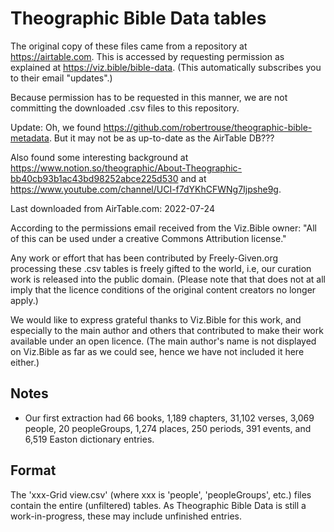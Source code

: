 # Theographic Bible Data tables

The original copy of these files came from a repository at https://airtable.com.
This is accessed by requesting permission as explained
at https://viz.bible/bible-data.
(This automatically subscribes you to their email "updates".)

Because permission has to be requested in this manner,
we are not committing the downloaded .csv files
to this repository.

Update: Oh, we found https://github.com/robertrouse/theographic-bible-metadata.
But it may not be as up-to-date as the AirTable DB???

Also found some interesting background at https://www.notion.so/theographic/About-Theographic-bb40cb93b1ac43bd98252abce225d530
and at https://www.youtube.com/channel/UCI-f7dYKhCFWNg7Ijpshe9g.

Last downloaded from AirTable.com: 2022-07-24

According to the permissions email received from the Viz.Bible owner:
"All of this can be used under a creative Commons Attribution license."

Any work or effort that has been contributed by Freely-Given.org
processing these .csv tables is freely gifted to the world,
i.e, our curation work is released into the public domain.
(Please note that that does not at all imply that the
licence conditions of the original content creators no longer apply.)

We would like to express grateful thanks to Viz.Bible
for this work, and especially to the main author and others
that contributed to make their work available under an open licence.
(The main author's name is not displayed on Viz.Bible as far as we could see,
hence we have not included it here either.)

## Notes

- Our first extraction had 66 books, 1,189 chapters, 31,102 verses,
3,069 people, 20 peopleGroups, 1,274 places, 250 periods, 391 events,
and 6,519 Easton dictionary entries.

## Format

The 'xxx-Grid view.csv' (where xxx is 'people', 'peopleGroups', etc.)
files contain the entire (unfiltered) tables.
As Theographic Bible Data is still a work-in-progress,
these may include unfinished entries.
